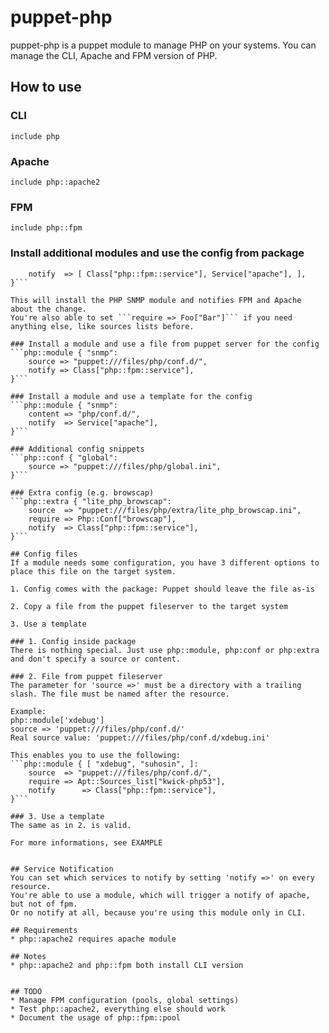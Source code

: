 # puppet-php

puppet-php is a puppet module to manage PHP on your systems.
You can manage the CLI, Apache and FPM version of PHP.

## How to use

### CLI
```include php```

### Apache
```include php::apache2```

### FPM
```include php::fpm```

### Install additional modules and use the config from package
```php::module { "snmp": 
    notify  => [ Class["php::fpm::service"], Service["apache"], ],
}```

This will install the PHP SNMP module and notifies FPM and Apache about the change.
You're also able to set ```require => Foo["Bar"]``` if you need anything else, like sources lists before.

### Install a module and use a file from puppet server for the config
```php::module { "snmp":
    source => "puppet:///files/php/conf.d/",
    notify => Class["php::fpm::service"],
}```

### Install a module and use a template for the config
```php::module { "snmp":
    content => "php/conf.d/",
    notify  => Service["apache"],
}```

### Additional config snippets
```php::conf { "global":
    source => "puppet:///files/php/global.ini",
}```

### Extra config (e.g. browscap)
```php::extra { "lite_php_browscap":
    source  => "puppet:///files/php/extra/lite_php_browscap.ini",
    require => Php::Conf["browscap"],
    notify  => Class["php::fpm::service"],
}```

## Config files
If a module needs some configuration, you have 3 different options to place this file on the target system.

1. Config comes with the package: Puppet should leave the file as-is

2. Copy a file from the puppet fileserver to the target system

3. Use a template

### 1. Config inside package
There is nothing special. Just use php::module, php:conf or php:extra and don't specify a source or content.

### 2. File from puppet fileserver
The parameter for 'source =>' must be a directory with a trailing slash. The file must be named after the resource.

Example:
php::module['xdebug']
source => 'puppet:///files/php/conf.d/'
Real source value: 'puppet:///files/php/conf.d/xdebug.ini'

This enables you to use the following:
```php::module { [ "xdebug", "suhosin", ]:
    source  => "puppet:///files/php/conf.d/",
    require => Apt::Sources_list["kwick-php53"],
    notify      => Class["php::fpm::service"],
}```

### 3. Use a template
The same as in 2. is valid.

For more informations, see EXAMPLE


## Service Notification
You can set which services to notify by setting 'notify =>' on every resource.
You're able to use a module, which will trigger a notify of apache, but not of fpm.
Or no notify at all, because you're using this module only in CLI.

## Requirements
* php::apache2 requires apache module

## Notes
* php::apache2 and php::fpm both install CLI version


## TODO
* Manage FPM configuration (pools, global settings)
* Test php::apache2, everything else should work
* Document the usage of php::fpm::pool
